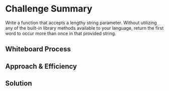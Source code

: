 # Challenge Summary
<!-- Description of the challenge -->
Write a function that accepts a lengthy string parameter.
Without utilizing any of the built-in library methods available to your language, return the first word to occur more than once in that provided string.

## Whiteboard Process
<!-- Embedded whiteboard image -->


## Approach & Efficiency
<!-- What approach did you take? Why? What is the Big O space/time for this approach? -->


## Solution
<!-- Show how to run your code, and examples of it in action -->

